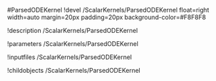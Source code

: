 <!-- MOOSE Object Documentation Stub: Remove this when content is added. -->
#ParsedODEKernel
!devel /ScalarKernels/ParsedODEKernel float=right width=auto margin=20px padding=20px background-color=#F8F8F8

!description /ScalarKernels/ParsedODEKernel

!parameters /ScalarKernels/ParsedODEKernel

!inputfiles /ScalarKernels/ParsedODEKernel

!childobjects /ScalarKernels/ParsedODEKernel
